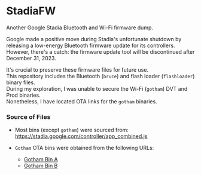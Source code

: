# StadiaFW
Another Google Stadia Bluetooth and Wi-Fi firmware dump.

Google made a positive move during Stadia's unfortunate shutdown by releasing a low-energy Bluetooth firmware update for its controllers. <br>
However, there's a catch: the firmware update tool will be discontinued after December 31, 2023.

It's crucial to preserve these firmware files for future use. <br>
This repository includes the Bluetooth (`bruce`) and flash loader (`flashloader`) binary files. <br>
During my exploration, I was unable to secure the Wi-Fi (`gotham`) DVT and Prod binaries. <br>
Nonetheless, I have located OTA links for the `gotham` binaries.

### Source of Files
- Most bins (except `gotham`) were sourced from:  
  https://stadia.google.com/controller/app_combined.js

- `Gotham` OTA bins were obtained from the following URLs:
  - [Gotham Bin A](https://edgedl.me.gvt1.com/edgedl/googletv-eureka/stable-channel/ota.282115.stable-channel.gotham-pvt-a.214f6fe20f7b993046c77a9245c5805b056882dc.bin)
  - [Gotham Bin B](http://edgedl.me.gvt1.com/edgedl/googletv-eureka/stable-channel/ota.316382.stable-channel.gotham-pvt-b.da986392604309ea67eab5fa84f747e955f2875c.bin)  
